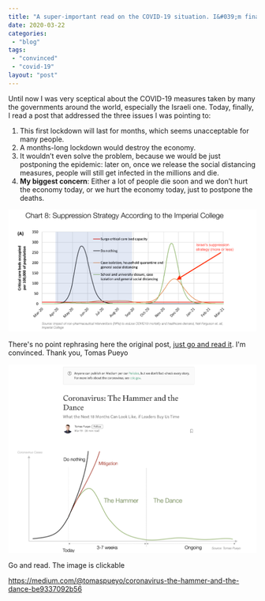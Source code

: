 ```yaml
---
title: "A super-important read on the COVID-19 situation. I&#039;m finally convinced"
date: 2020-03-22
categories: 
 - "blog"
tags: 
 - "convinced"
 - "covid-19"
layout: "post"
---
```


Until now I was very sceptical about the COVID-19 measures taken by many the governments around the world, especially the Israeli one. Today, finally, I read a post that addressed the three issues I was pointing to:

1. This first lockdown will last for months, which seems unacceptable for many people.
2. A months-long lockdown would destroy the economy.
3. It wouldn’t even solve the problem, because we would be just postponing the epidemic: later on, once we release the social distancing measures, people will still get infected in the millions and die.
4. **My biggest concern**: Either a lot of people die soon and we don’t hurt the economy today, or we hurt the economy today, just to postpone the deaths.

![](/assets/img/2020/03/screen-shot-2020-03-22-at-15.45.07.png?w=1024)

There's no point rephrasing here the original post, [just go and read it](https://medium.com/@tomaspueyo/coronavirus-the-hammer-and-the-dance-be9337092b56). I'm convinced. Thank you, Tomas Pueyo

[![](/assets/img/2020/03/image-13.png?w=1024)](https://medium.com/@tomaspueyo/coronavirus-the-hammer-and-the-dance-be9337092b56)

Go and read. The image is clickable

https://medium.com/@tomaspueyo/coronavirus-the-hammer-and-the-dance-be9337092b56
